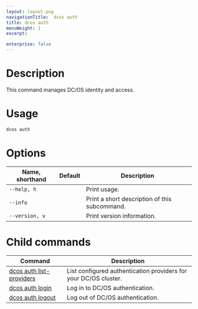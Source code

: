 ```yaml
---
layout: layout.pug
navigationTitle:  dcos auth
title: dcos auth
menuWeight: 1
excerpt:

enterprise: false
---
```


# Description
This command manages DC/OS identity and access.

# Usage

```bash
dcos auth 
```

# Options

| Name, shorthand | Default | Description |
|---------|-------------|-------------|
| `--help, h`   |             |  Print usage. |
| `--info`   |             |  Print a short description of this subcommand. |
| `--version, v`   |             | Print version information. |

# Child commands

| Command | Description |
|---------|-------------|
|[dcos auth list-providers](/1.9/cli/command-reference/dcos-auth/dcos-auth-list-providers/) | List configured authentication providers for your DC/OS cluster. |  
| [dcos auth login](/1.9/cli/command-reference/dcos-auth/dcos-auth-login/)   |   Log in to DC/OS authentication.  |  
| [dcos auth logout](/1.9/cli/command-reference/dcos-auth/dcos-auth-logout/)   |  Log out of DC/OS authentication.  |  
